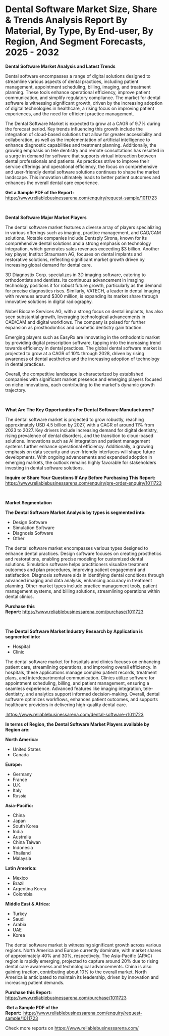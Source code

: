 <p><h1>Dental Software Market Size, Share & Trends Analysis Report By Material, By Type, By End-user, By Region, And Segment Forecasts, 2025 - 2032</h1></p><p><strong>Dental Software Market Analysis and Latest Trends</strong></p>
<p><p>Dental software encompasses a range of digital solutions designed to streamline various aspects of dental practices, including patient management, appointment scheduling, billing, imaging, and treatment planning. These tools enhance operational efficiency, improve patient communication, and simplify regulatory compliance. The market for dental software is witnessing significant growth, driven by the increasing adoption of digital technologies in healthcare, a rising focus on improving patient experiences, and the need for efficient practice management.</p><p>The Dental Software Market is expected to grow at a CAGR of 9.7% during the forecast period. Key trends influencing this growth include the integration of cloud-based solutions that allow for greater accessibility and collaboration, as well as the implementation of artificial intelligence to enhance diagnostic capabilities and treatment planning. Additionally, the growing emphasis on tele dentistry and remote consultations has resulted in a surge in demand for software that supports virtual interaction between dental professionals and patients. As practices strive to improve their service offerings and operational efficiency, the focus on comprehensive and user-friendly dental software solutions continues to shape the market landscape. This innovation ultimately leads to better patient outcomes and enhances the overall dental care experience.</p></p>
<p><strong>Get a Sample PDF of the Report:&nbsp;</strong> <a href="https://www.reliablebusinessarena.com/enquiry/request-sample/1011723?utm_campaign=2476&utm_medium=2&utm_source=Github&utm_content=ia&utm_term=05032025&utm_id=dental-software">https://www.reliablebusinessarena.com/enquiry/request-sample/1011723</a></p>
<p>&nbsp;</p>
<p><strong>Dental Software Major Market Players</strong></p>
<p><p>The dental software market features a diverse array of players specializing in various offerings such as imaging, practice management, and CAD/CAM solutions. Notable companies include Dentsply Sirona, known for its comprehensive dental solutions and a strong emphasis on technology integration, which generates sales revenues exceeding $3 billion. Another key player, Institut Straumann AG, focuses on dental implants and restorative solutions, reflecting significant market growth driven by increasing global demand for dental care.</p><p>3D Diagnostix Corp. specializes in 3D imaging software, catering to orthodontists and dentists. Its continuous advancement in imaging technology positions it for robust future growth, particularly as the demand for precise diagnostics rises. Similarly, VATECH, a leader in dental imaging with revenues around $300 million, is expanding its market share through innovative solutions in digital radiography.</p><p>Nobel Biocare Services AG, with a strong focus on dental implants, has also seen substantial growth, leveraging technological advancements in CAD/CAM and digital workflows. The company is poised for further expansion as prosthodontics and cosmetic dentistry gain traction.</p><p>Emerging players such as EasyRx are innovating in the orthodontic market by providing digital prescription software, tapping into the increasing trend towards efficiency in dental practices. The global dental software market is projected to grow at a CAGR of 10% through 2028, driven by rising awareness of dental aesthetics and the increasing adoption of technology in dental practices.</p><p>Overall, the competitive landscape is characterized by established companies with significant market presence and emerging players focused on niche innovations, each contributing to the market's dynamic growth trajectory.</p></p>
<p>&nbsp;</p>
<p><strong>What Are The Key Opportunities For Dental Software Manufacturers?</strong></p>
<p><p>The dental software market is projected to grow robustly, reaching approximately USD 4.5 billion by 2027, with a CAGR of around 11% from 2023 to 2027. Key drivers include increasing demand for digital dentistry, rising prevalence of dental disorders, and the transition to cloud-based solutions. Innovations such as AI integration and patient management systems further enhance operational efficiency. Additionally, a growing emphasis on data security and user-friendly interfaces will shape future developments. With ongoing advancements and expanded adoption in emerging markets, the outlook remains highly favorable for stakeholders investing in dental software solutions.</p></p>
<p><strong>Inquire or Share Your Questions If Any Before Purchasing This Report:</strong> <a href="https://www.reliablebusinessarena.com/enquiry/pre-order-enquiry/1011723?utm_campaign=2476&utm_medium=2&utm_source=Github&utm_content=ia&utm_term=05032025&utm_id=dental-software">https://www.reliablebusinessarena.com/enquiry/pre-order-enquiry/1011723</a></p>
<p>&nbsp;</p>
<p><strong>Market Segmentation</strong></p>
<p><strong>The Dental Software Market Analysis by types is segmented into:</strong></p>
<p><ul><li>Design Software</li><li>Simulation Software</li><li>Diagnosis Software</li><li>Other</li></ul></p>
<p><p>The dental software market encompasses various types designed to enhance dental practices. Design software focuses on creating prosthetics and restorations, enabling precise modeling for customized dental solutions. Simulation software helps practitioners visualize treatment outcomes and plan procedures, improving patient engagement and satisfaction. Diagnosis software aids in identifying dental conditions through advanced imaging and data analysis, enhancing accuracy in treatment planning. Other market types include practice management tools, patient management systems, and billing solutions, streamlining operations within dental clinics.</p></p>
<p><strong>Purchase this Report:&nbsp;</strong><a href="https://www.reliablebusinessarena.com/purchase/1011723?utm_campaign=2476&utm_medium=2&utm_source=Github&utm_content=ia&utm_term=05032025&utm_id=dental-software">https://www.reliablebusinessarena.com/purchase/1011723</a></p>
<p>&nbsp;</p>
<p><strong>The Dental Software Market Industry Research by Application is segmented into:</strong></p>
<p><ul><li>Hospital</li><li>Clinic</li></ul></p>
<p><p>The dental software market for hospitals and clinics focuses on enhancing patient care, streamlining operations, and improving overall efficiency. In hospitals, these applications manage complex patient records, treatment plans, and interdepartmental communication. Clinics utilize software for appointment scheduling, billing, and patient management, ensuring a seamless experience. Advanced features like imaging integration, tele-dentistry, and analytics support informed decision-making. Overall, dental software optimizes workflows, enhances patient outcomes, and supports healthcare providers in delivering high-quality dental care.</p></p>
<p><a href="https://www.reliablebusinessarena.com/dental-software-r1011723?utm_campaign=2476&utm_medium=2&utm_source=Github&utm_content=ia&utm_term=05032025&utm_id=dental-software">&nbsp;https://www.reliablebusinessarena.com/dental-software-r1011723</a></p>
<p><strong>In terms of Region, the Dental Software Market Players available by Region are:</strong></p>
<p>
    <p> <strong> North America: </strong>
        <ul>
            <li>United States</li>
            <li>Canada</li>
        </ul>
        </p> 
    <p> <strong> Europe: </strong>
        <ul>
            <li>Germany</li>
            <li>France</li>
            <li>U.K.</li>
            <li>Italy</li>
            <li>Russia</li>
        </ul>
        </p> 
    <p> <strong> Asia-Pacific: </strong>
        <ul>
            <li>China</li>
            <li>Japan</li>
            <li>South Korea</li>
            <li>India</li>
            <li>Australia</li>
            <li>China Taiwan</li>
            <li>Indonesia</li>
            <li>Thailand</li>
            <li>Malaysia</li>
        </ul>
        </p> 
    <p> <strong> Latin America: </strong>
        <ul>
            <li>Mexico</li>
            <li>Brazil</li>
            <li>Argentina Korea</li>
            <li>Colombia</li>
        </ul>
        </p> 
    <p> <strong> Middle East & Africa: </strong>
        <ul>
            <li>Turkey</li>
            <li>Saudi</li>
            <li>Arabia</li>
            <li>UAE</li>
            <li>Korea</li>
        </ul>
    </p>
    </p>
<p><p>The dental software market is witnessing significant growth across various regions. North America and Europe currently dominate, with market shares of approximately 40% and 30%, respectively. The Asia-Pacific (APAC) region is rapidly emerging, projected to capture around 20% due to rising dental care awareness and technological advancements. China is also gaining traction, contributing about 10% to the overall market. North America is anticipated to maintain its leadership, driven by innovation and increasing patient demands.</p></p>
<p><strong>Purchase this Report: </strong><a href="https://www.reliablebusinessarena.com/purchase/1011723?utm_campaign=2476&utm_medium=2&utm_source=Github&utm_content=ia&utm_term=05032025&utm_id=dental-software">https://www.reliablebusinessarena.com/purchase/1011723</a></p>
<p>&nbsp;<strong>Get a Sample PDF of the Report:&nbsp;&nbsp;</strong><a href="https://www.reliablebusinessarena.com/enquiry/request-sample/1011723?utm_campaign=2476&utm_medium=2&utm_source=Github&utm_content=ia&utm_term=05032025&utm_id=dental-software">https://www.reliablebusinessarena.com/enquiry/request-sample/1011723</a></p>
<p><strong></strong></p>
<p>Check more reports on <a href="https://www.reliablebusinessarena.com/?utm_campaign=2476&utm_medium=2&utm_source=Github&utm_content=ia&utm_term=05032025&utm_id=dental-software">https://www.reliablebusinessarena.com/</a></p>